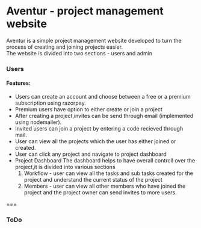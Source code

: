 # Aventur - project management website <br/>
Aventur is a simple project management website developed to turn the process of creating and joining projects easier.<br/>
The website is divided into two sections - users and admin<br/>
### Users<br/>
#### Features:<br/>
* Users can create an account and choose between a free or a premium subscription using razorpay.
* Premium users have option to either create or join a project
* After creating a project,invites can be send through email (implemented using nodemailer).
* Invited users can join a project by entering a code recieved through mail.
* User can view all the projects which the user has either joined or created.
* User can click any project and navigate to project dashboard
* Project Dashboard
  The dashboard helps to have overall controll over the project,it is divided into various sections
  1. Workflow - user can view all the tasks and sub tasks created for the project and understand the current status of the project
  2. Members - user can view all other members who have joined the project and the project owner can send invites to more users.
  
===
### ToDo<br/>
